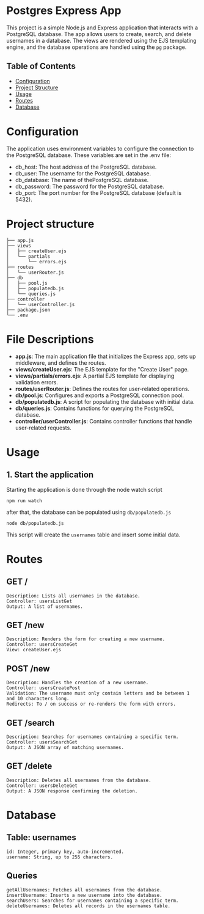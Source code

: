 # Postgres Express App

This project is a simple Node.js and Express application that interacts with a PostgreSQL database. The app allows users to create, search, and delete usernames in a database. The views are rendered using the EJS templating engine, and the database operations are handled using the `pg` package.

## Table of Contents

-   [Configuration](#configuration)
-   [Project Structure](#project-structure)
-   [Usage](#usage)
-   [Routes](#routes)
-   [Database](#database)

# Configuration

The application uses environment variables to configure the connection to the PostgreSQL database. These variables are set in the .env file:

-   db_host: The host address of the PostgreSQL database.
-   db_user: The username for the PostgreSQL database.
-   db_database: The name of thePostgreSQL database.
-   db_password: The password for the PostgreSQL database.
-   db_port: The port number for the PostgreSQL database (default is 5432).

# Project structure

```
├── app.js
├── views
│   ├── createUser.ejs
│   └── partials
│       └── errors.ejs
├── routes
│   └── userRouter.js
├── db
│   ├── pool.js
│   ├── populatedb.js
│   └── queries.js
├── controller
│   └── userController.js
├── package.json
└── .env

```

# File Descriptions

-   **app.js**: The main application file that initializes the Express app, sets up middleware, and defines the routes.
-   **views/createUser.ejs**: The EJS template for the "Create User" page.
-   **views/partials/errors.ejs**: A partial EJS template for displaying validation errors.
-   **routes/userRouter.js**: Defines the routes for user-related operations.
-   **db/pool.js**: Configures and exports a PostgreSQL connection pool.
-   **db/populatedb.js**: A script for populating the database with initial data.
-   **db/queries.js**: Contains functions for querying the PostgreSQL database.
-   **controller/userController.js**: Contains controller functions that handle user-related requests.

# Usage

## 1. Start the application

Starting the application is done through the node watch script

`npm run watch`

after that, the database can be populated using `db/populatedb.js`

`node db/populatedb.js`

This script will create the `usernames` table and insert some initial data.

# Routes

## GET /

    Description: Lists all usernames in the database.
    Controller: usersListGet
    Output: A list of usernames.

## GET /new

    Description: Renders the form for creating a new username.
    Controller: usersCreateGet
    View: createUser.ejs

## POST /new

    Description: Handles the creation of a new username.
    Controller: usersCreatePost
    Validation: The username must only contain letters and be between 1 and 10 characters long.
    Redirects: To / on success or re-renders the form with errors.

## GET /search

    Description: Searches for usernames containing a specific term.
    Controller: usersSearchGet
    Output: A JSON array of matching usernames.

## GET /delete

    Description: Deletes all usernames from the database.
    Controller: usersDeleteGet
    Output: A JSON response confirming the deletion.

# Database

## Table: usernames

    id: Integer, primary key, auto-incremented.
    username: String, up to 255 characters.

## Queries

    getAllUsernames: Fetches all usernames from the database.
    insertUsername: Inserts a new username into the database.
    searchUsers: Searches for usernames containing a specific term.
    deleteUsernames: Deletes all records in the usernames table.
